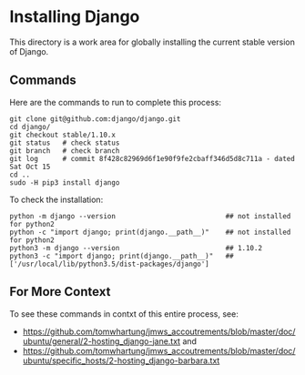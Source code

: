 
# Installing Django

This directory is a work area for globally installing the current stable version of Django.

## Commands

Here are the commands to run to complete this process:

```
git clone git@github.com:django/django.git
cd django/
git checkout stable/1.10.x
git status   # check status
git branch   # check branch
git log      # commit 8f428c82969d6f1e90f9fe2cbaff346d5d8c711a - dated Sat Oct 15
cd ..
sudo -H pip3 install django
```

To check the installation:

```
python -m django --version                           ## not installed for python2
python -c "import django; print(django.__path__)"    ## not installed for python2
python3 -m django --version                          ## 1.10.2
python3 -c "import django; print(django.__path__)"   ## ['/usr/local/lib/python3.5/dist-packages/django']
```

## For More Context

To see these commands in contxt of this entire process, see:

* https://github.com/tomwhartung/jmws_accoutrements/blob/master/doc/ubuntu/general/2-hosting_django-jane.txt and
* https://github.com/tomwhartung/jmws_accoutrements/blob/master/doc/ubuntu/specific_hosts/2-hosting_django-barbara.txt


